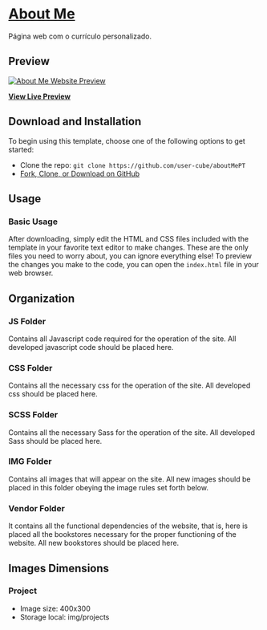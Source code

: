 # [About Me](https://user-cube.github.io/aboutMePT/)

Página web com o currículo personalizado.

## Preview

[![About Me Website Preview](https://image.ibb.co/ius5o0/aboutmept.png)](https://user-cube.github.io/aboutMePT/)

**[View Live Preview](https://user-cube.github.io/aboutMePT/)**

## Download and Installation

To begin using this template, choose one of the following options to get started:
* Clone the repo: `git clone https://github.com/user-cube/aboutMePT`
* [Fork, Clone, or Download on GitHub](https://github.com/user-cube/aboutMePT)

## Usage

### Basic Usage

After downloading, simply edit the HTML and CSS files included with the template in your favorite text editor to make changes. These are the only files you need to worry about, you can ignore everything else! To preview the changes you make to the code, you can open the `index.html` file in your web browser.

## Organization

### JS Folder
Contains all Javascript code required for the operation of the site.
All developed javascript code should be placed here.

### CSS Folder
Contains all the necessary css for the operation of the site.
All developed css should be placed here.

### SCSS Folder
Contains all the necessary Sass for the operation of the site.
All developed Sass should be placed here.

### IMG Folder
Contains all images that will appear on the site.
All new images should be placed in this folder obeying the image rules set forth below.

### Vendor Folder
It contains all the functional dependencies of the website, that is, here is placed all the bookstores necessary for the proper functioning of the website.
All new bookstores should be placed here.

## Images Dimensions

### Project

* Image size: 400x300
* Storage local: img/projects
